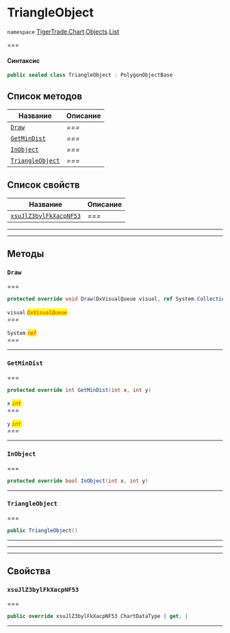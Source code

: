 # TriangleObject

`namespace` [TigerTrade.Chart](../../../../).[Objects](../).[List](./)

\===

#### Синтаксис

```csharp
public sealed class TriangleObject : PolygonObjectBase
```

## Список методов

| Название                                                       | Описание |
| -------------------------------------------------------------- | -------- |
| [`Draw`](triangleobject.cs.md#method-draw)                     | _===_    |
| [`GetMinDist`](triangleobject.cs.md#method-getmindist)         | _===_    |
| [`InObject`](triangleobject.cs.md#method-inobject)             | _===_    |
| [`TriangleObject`](triangleobject.cs.md#method-triangleobject) | _===_    |

## Список свойств

| Название                                                                     | Описание |
| ---------------------------------------------------------------------------- | -------- |
| [`xsuJlZ3bylFkXacpNF53`](triangleobject.cs.md#property-xsujlz3bylfkxacpnf53) | _===_    |

***

***

## Методы

### `Draw` <a href="#method-draw" id="method-draw"></a>

\===

```csharp
protected override void Draw(DxVisualQueue visual, ref System.Collections.Generic.List<ObjectLabelInfo> labels)
```

`visual` _<mark style="color:red;">`DxVisualQueue`</mark>_\
_===_

`System` _<mark style="color:red;">`ref`</mark>_\
_===_

***

### `GetMinDist` <a href="#method-getmindist" id="method-getmindist"></a>

\===

```csharp
protected override int GetMinDist(int x, int y)
```

`x` _<mark style="color:red;">`int`</mark>_\
_===_

`y` _<mark style="color:red;">`int`</mark>_\
_===_

***

### `InObject` <a href="#method-inobject" id="method-inobject"></a>

\===

```csharp
protected override bool InObject(int x, int y)
```

***

### `TriangleObject` <a href="#method-triangleobject" id="method-triangleobject"></a>

\===

```csharp
public TriangleObject()
```

***

***

***

## Свойства

### `xsuJlZ3bylFkXacpNF53` <a href="#property-xsujlz3bylfkxacpnf53" id="property-xsujlz3bylfkxacpnf53"></a>

\===

```csharp
public override xsuJlZ3bylFkXacpNF53 ChartDataType { get; }
```

***
